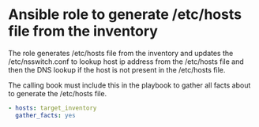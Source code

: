 # Ansible role to generate /etc/hosts file from the inventory

The role generates /etc/hosts file from the inventory and updates the /etc/nsswitch.conf
to lookup host ip address from the /etc/hosts file and then the DNS lookup if the host
is not present in the /etc/hosts file.

The calling book must include this in the playbook to gather all facts about to generate the /etc/hosts file.

```yaml
- hosts: target_inventory
  gather_facts: yes
```